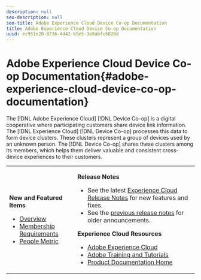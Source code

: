 ```yaml
---
description: null
seo-description: null
seo-title: Adobe Experience Cloud Device Co-op Documentation
title: Adobe Experience Cloud Device Co-op Documentation
uuid: ec951e20-8736-4d42-b5e5-3e9abfc6820d
---
```


# Adobe Experience Cloud Device Co-op Documentation{#adobe-experience-cloud-device-co-op-documentation}

The [!DNL Adobe Experience Cloud] [!DNL Device Co-op] is a digital cooperative where participating customers share device link information. The [!DNL Experience Cloud] [!DNL Device Co-op] processes this data to form device clusters. These clusters represent a group of devices used by an unknown person. The [!DNL Device Co-op] shares these clusters among its members, which helps them deliver valuable and consistent cross-device experiences to their customers.

<!-- <a id="section_535A849B2BF14221BD78C968CC02732D"></a> -->

<table id="table_5E612F746A704FE095B809A013EE977F" class="simpletable"> 
 <tbody> 
  <tr> 
   <td colname="col1"> <p> <b>New and Featured Items</b> </p> 
    <ul id="ul_47C012F6AB3E4B73BA357027F4D15369"> 
     <li id="li_30DBD4F8A9FA4FEFA3E3E5903FC55887"><a href="mcdc-about/mcdc-overview.md#concept-de34e3bacae94869909e979f24bcc4e8" format="dita" scope="local"> Overview</a> </li> 
     <li id="li_10D0D3D338FF445098EE18B322951FAF"><a href="mcdc-about/mcdc-requirements.md#concept-31d3d165d22546afbedf023d32ad3a43" format="dita" scope="local"> Membership Requirements</a> </li> 
     <li id="li_466DC0DA0CD84E9E81EEF3237DCD411A"><a href="mcdc-other-solutions/mcdc-people.md#concept-8c57cd3904974e078d7fbf84ac9c2d63" format="dita" scope="local"> People Metric</a> </li> 
    </ul> </td> 
   <td colname="col2"> <p> <b>Release Notes</b> </p> 
    <ul id="ul_713F3E9DF0F84FE5981AC63D05948864"> 
     <li id="li_09C1CD15823E4AD7856CE40BE848E03F">See the latest <a href="https://marketing.adobe.com/resources/help/en_US/whatsnew/" format="https" scope="external"> Experience Cloud Release Notes</a> for new features and fixes. </li> 
     <li id="li_EA594E939ED14D7780178DEA8E1AED64">See the <a href="https://marketing.adobe.com/resources/help/en_US/whatsnew/?f=c_legacy_releases.html" format="https" scope="external"> previous release notes</a> for older announcements. </li> 
    </ul> <p> <b>Experience Cloud Resources</b> </p> 
    <ul id="ul_E30EC96BDC624B5591F0470D430B7F41"> 
     <li id="li_F3A5CCFAE0F247CEB41A03CA8E03106B"> <a href="http://www.adobe.com/marketing-cloud.html" scope="external" format="http"> Adobe Experience Cloud</a> </li> 
     <li id="li_1938F7044F544481A6CC0F45CC22B80A"> <a href="http://helpx.adobe.com/learning.html?promoid=KAUDK" scope="external" format="http"> Adobe Training and Tutorials</a> </li> 
     <li id="li_C71459E0D1464C05B8B9387C43541F17"> <a href="https://marketing.adobe.com/resources/help/en_US/home/index.html" scope="external" format="https"> Product Documentation Home</a> </li> 
    </ul> </td> 
  </tr> 
 </tbody> 
</table>

<!--
<p><b>Announcements</b> </p>
<p>Take a moment to review the <a href="mcdc-about/mcdc-requirements.md#concept-31d3d165d22546afbedf023d32ad3a43" format="dita" scope="local"> membership requirements</a> or <a href="https://marketing-stage.adobe.com/resources/help/en_US/mcdc/downloads/what_to_expect.pdf" format="https" scope="external"> download the information sheet</a> if you want participate or to learn more about the <span class="wintitle"> Device Co-op</span>. </p>
-->

